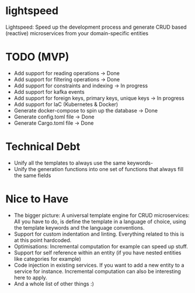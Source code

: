 # lightspeed
Lightspeed: Speed up the development process and generate CRUD based (reactive) microservices from your domain-specific entities


# TODO (MVP)
- Add support for reading operations -> Done
- Add support for filtering operations -> Done
- Add support for constraints and indexing -> In progress
- Add support for kafka events
- Add support for foreign keys, primary keys, unique keys -> In progress
- Add support for IaC (Kubernetes & Docker)
- Generate docker-compose to spin up the database -> Done
- Generate config.toml file -> Done
- Generate Cargo.toml file -> Done 

# Technical Debt
- Unify all the templates to always use the same keywords-
- Unify the generation functions into one set of functions that always fill the same fields

# Nice to Have
- The bigger picture: A universal template engine for CRUD microservices: All you have to do, is define the template in a language of choice, using the template keywords and the language conventions.
- Support for custom indentation and linting. Everything related to this is at this point hardcoded.
- Optimisations: Incremental computation for example can speed up stuff.
- Support for self reference within an entity (if you have nested entities like categories for example)
- Code injection in existing services. If you want to add a new entity to a service for instance. Incremental computation can also be interesting here to apply.
- And a whole list of other things :)
